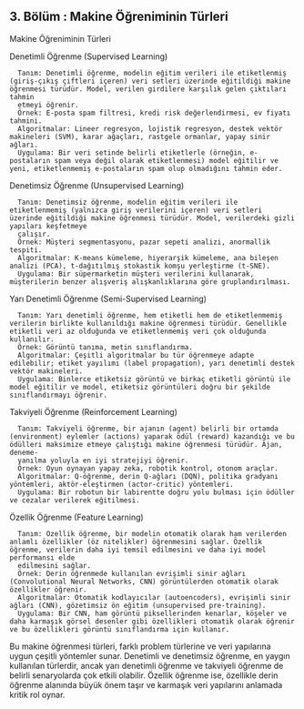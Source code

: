 ## 3. Bölüm  : Makine Öğreniminin Türleri

Makine Öğreniminin Türleri

Denetimli Öğrenme (Supervised Learning)

      Tanım: Denetimli öğrenme, modelin eğitim verileri ile etiketlenmiş (giriş-çıkış çiftleri içeren) veri setleri üzerinde eğitildiği makine öğrenmesi türüdür. Model, verilen girdilere karşılık gelen çıktıları tahmin 
      etmeyi öğrenir.
      Örnek: E-posta spam filtresi, kredi risk değerlendirmesi, ev fiyatı tahmini.
      Algoritmalar: Lineer regresyon, lojistik regresyon, destek vektör makineleri (SVM), karar ağaçları, rastgele ormanlar, yapay sinir ağları.
      Uygulama: Bir veri setinde belirli etiketlerle (örneğin, e-postaların spam veya değil olarak etiketlenmesi) model eğitilir ve yeni, etiketlenmemiş e-postaların spam olup olmadığını tahmin eder.

Denetimsiz Öğrenme (Unsupervised Learning)

      Tanım: Denetimsiz öğrenme, modelin eğitim verileri ile etiketlenmemiş (yalnızca giriş verilerini içeren) veri setleri üzerinde eğitildiği makine öğrenmesi türüdür. Model, verilerdeki gizli yapıları keşfetmeye 
      çalışır.
      Örnek: Müşteri segmentasyonu, pazar sepeti analizi, anormallik tespiti.
      Algoritmalar: K-means kümeleme, hiyerarşik kümeleme, ana bileşen analizi (PCA), t-dağıtılmış stokastik komşu yerleştirme (t-SNE).
      Uygulama: Bir süpermarketin müşteri verilerini kullanarak, müşterilerin benzer alışveriş alışkanlıklarına göre gruplandırılması.

Yarı Denetimli Öğrenme (Semi-Supervised Learning)

      Tanım: Yarı denetimli öğrenme, hem etiketli hem de etiketlenmemiş verilerin birlikte kullanıldığı makine öğrenmesi türüdür. Genellikle etiketli veri az olduğunda ve etiketlenmemiş veri çok olduğunda kullanılır.
      Örnek: Görüntü tanıma, metin sınıflandırma.
      Algoritmalar: Çeşitli algoritmalar bu tür öğrenmeye adapte edilebilir; etiket yayılımı (label propagation), yarı denetimli destek vektör makineleri.
      Uygulama: Binlerce etiketsiz görüntü ve birkaç etiketli görüntü ile model eğitilir ve model, etiketsiz görüntüleri doğru bir şekilde sınıflandırmayı öğrenir.

Takviyeli Öğrenme (Reinforcement Learning)

      Tanım: Takviyeli öğrenme, bir ajanın (agent) belirli bir ortamda (environment) eylemler (actions) yaparak ödül (reward) kazandığı ve bu ödülleri maksimize etmeye çalıştığı makine öğrenmesi türüdür. Ajan, deneme- 
      yanılma yoluyla en iyi stratejiyi öğrenir.
      Örnek: Oyun oynayan yapay zeka, robotik kontrol, otonom araçlar.
      Algoritmalar: Q-öğrenme, derin Q-ağları (DQN), politika gradyanı yöntemleri, aktör-eleştirmen (actor-critic) yöntemleri.
      Uygulama: Bir robotun bir labirentte doğru yolu bulması için ödüller ve cezalar verilerek eğitilmesi.

Özellik Öğrenme (Feature Learning)

      Tanım: Özellik öğrenme, bir modelin otomatik olarak ham verilerden anlamlı özellikler (öz nitelikler) öğrenmesini sağlar. Özellik öğrenme, verilerin daha iyi temsil edilmesini ve daha iyi model performansı elde 
      edilmesini sağlar.
      Örnek: Derin öğrenmede kullanılan evrişimli sinir ağları (Convolutional Neural Networks, CNN) görüntülerden otomatik olarak özellikler öğrenir.
      Algoritmalar: Otomatik kodlayıcılar (autoencoders), evrişimli sinir ağları (CNN), gözetimsiz ön eğitim (unsupervised pre-training).
      Uygulama: Bir CNN, ham görüntü piksellerinden kenarlar, köşeler ve daha karmaşık görsel desenler gibi özellikleri otomatik olarak öğrenir ve bu özellikleri görüntü sınıflandırma için kullanır.


Bu makine öğrenmesi türleri, farklı problem türlerine ve veri yapılarına uygun çeşitli yöntemler sunar. Denetimli ve denetimsiz öğrenme, en yaygın kullanılan türlerdir, ancak yarı denetimli öğrenme ve takviyeli öğrenme de belirli senaryolarda çok etkili olabilir. Özellik öğrenme ise, özellikle derin öğrenme alanında büyük önem taşır ve karmaşık veri yapılarını anlamada kritik rol oynar.
